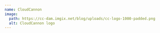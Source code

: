 ```yaml
---
name: CloudCannon
image:
  path: https://cc-dam.imgix.net/blog/uploads/cc-logo-1000-padded.png
  alt: CloudCannon logo
---
```


